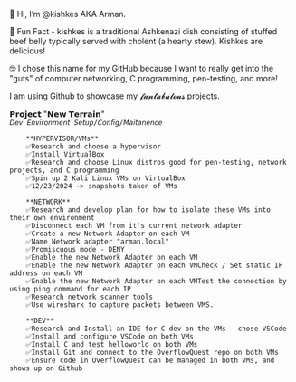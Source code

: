 👋 Hi, I’m @kishkes AKA Arman. 

🤠 Fun Fact - kishkes is a traditional Ashkenazi dish consisting of stuffed beef belly typically served with cholent (a hearty stew). Kishkes are delicious! 

🤓 I chose this name for my GitHub because I want to really get into the "guts" of computer networking, C programming, pen-testing, and more!

I am using Github to showcase my 𝓯𝓪𝓷𝓽𝓪𝓫𝓾𝓵𝓸𝓾𝓼 projects.

𝗣𝗿𝗼𝗷𝗲𝗰𝘁 "𝗡𝗲𝘄 𝗧𝗲𝗿𝗿𝗮𝗶𝗻"   
`𝘋𝘦𝘷 𝘌𝘯𝘷𝘪𝘳𝘰𝘯𝘮𝘦𝘯𝘵 𝘚𝘦𝘵𝘶𝘱/𝘊𝘰𝘯𝘧𝘪𝘨/𝘔𝘢𝘪𝘵𝘢𝘯𝘦𝘯𝘤𝘦`
      
        **HYPERVISOR/VMs**
        ✅Research and choose a hypervisor
        ✅Install VirtualBox
        ✅Research and choose Linux distros good for pen-testing, network projects, and C programming
        ✅Spin up 2 Kali Linux VMs on VirtualBox
        ✅12/23/2024 -> snapshots taken of VMs

        **NETWORK**
        ✅Research and develop plan for how to isolate these VMs into their own environment
        ✅Disconnect each VM from it's current network adapter
        ✅Create a new Network Adapter on each VM
        ✅Name Network adapter "arman.local"
        ✅Promiscuous mode - DENY
        ✅Enable the new Network Adapter on each VM
        ✅Enable the new Network Adapter on each VMCheck / Set static IP address on each VM
        ✅Enable the new Network Adapter on each VMTest the connection by using ping command for each IP
        ✅Research network scanner tools
        ✅Use wireshark to capture packets between VMS.
        
        **DEV**
        ✅Research and Install an IDE for C dev on the VMs - chose VSCode
        ✅Install and configure VSCode on both VMs
        ✅Install C and test helloworld on both VMs
        ✅Install Git and connect to the OverflowQuest repo on both VMs
        ✅Ensure code in OverflowQuest can be managed in both VMs, and shows up on Github
        



<!---
kishkes/kishkes is a ✨ special ✨ repository because its `README.md` (this file) appears on your GitHub profile.
You can click the Preview link to take a look at your changes.
--->
